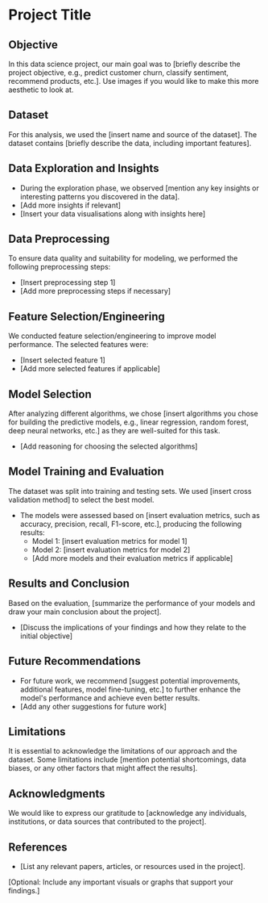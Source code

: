 # Project Title

## Objective
In this data science project, our main goal was to [briefly describe the project objective, e.g., predict customer churn, classify sentiment, recommend products, etc.]. Use images if you would like to make this more aesthetic to look at. 

## Dataset
For this analysis, we used the [insert name and source of the dataset]. The dataset contains [briefly describe the data, including important features].

## Data Exploration and Insights
- During the exploration phase, we observed [mention any key insights or interesting patterns you discovered in the data].
- [Add more insights if relevant]
- [Insert your data visualisations along with insights here]

## Data Preprocessing
To ensure data quality and suitability for modeling, we performed the following preprocessing steps:
- [Insert preprocessing step 1]
- [Add more preprocessing steps if necessary]

## Feature Selection/Engineering
We conducted feature selection/engineering to improve model performance. The selected features were:
- [Insert selected feature 1]
- [Add more selected features if applicable]

## Model Selection
After analyzing different algorithms, we chose [insert algorithms you chose for building the predictive models, e.g., linear regression, random forest, deep neural networks, etc.] as they are well-suited for this task.
- [Add reasoning for choosing the selected algorithms]

## Model Training and Evaluation
The dataset was split into training and testing sets. We used [insert cross validation method] to select the best model. 
- The models were assessed based on [insert evaluation metrics, such as accuracy, precision, recall, F1-score, etc.], producing the following results:
  - Model 1: [insert evaluation metrics for model 1]
  - Model 2: [insert evaluation metrics for model 2]
  - [Add more models and their evaluation metrics if applicable]

## Results and Conclusion
Based on the evaluation, [summarize the performance of your models and draw your main conclusion about the project].
- [Discuss the implications of your findings and how they relate to the initial objective]

## Future Recommendations
- For future work, we recommend [suggest potential improvements, additional features, model fine-tuning, etc.] to further enhance the model's performance and achieve even better results.
- [Add any other suggestions for future work]

## Limitations
It is essential to acknowledge the limitations of our approach and the dataset. Some limitations include [mention potential shortcomings, data biases, or any other factors that might affect the results].

## Acknowledgments
We would like to express our gratitude to [acknowledge any individuals, institutions, or data sources that contributed to the project].

## References
- [List any relevant papers, articles, or resources used in the project].

[Optional: Include any important visuals or graphs that support your findings.]
